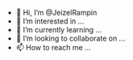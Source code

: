 - 👋 Hi, I’m @JeizelRampin
- 👀 I’m interested in ...
- 🌱 I’m currently learning ...
- 💞️ I’m looking to collaborate on ...
- 📫 How to reach me ...

<!---
JeizelRampin/JeizelRampin is a ✨ special ✨ repository because its `README.md` (this file) appears on your GitHub profile.
You can click the Preview link to take a look at your changes.
--->
